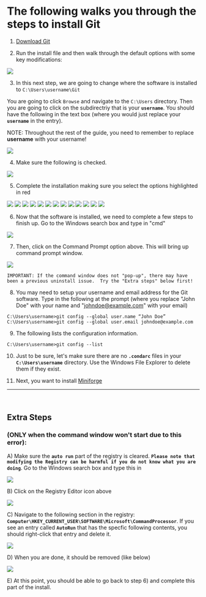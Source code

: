 # The following walks you through the steps to install Git

1) [Download Git](https://git-scm.com/)

2) Run the install file and then walk through the default options with some key modifications:

![](/images/GitInstall_A.png)

3) In this next step, we are going to change where the software is installed to  `C:\Users\username\Git`

  You are going to click `Browse` and navigate to the `C:\Users` directory.  Then you are going to click on the subdirectriy that is your __`username`__. You should have the following in the text box (where you would just replace your __`username`__ in the entry).

  
  NOTE: Throughout the rest of the guide, you need to remember to replace __username__ with your username!


![](/images/GitInstall_B.png)

4) Make sure the following is checked.

![](/images/GitInstall_C.png)

5) Complete the installation making sure you select the options highlighted in red

![](/images/GitInstall_D.png)
![](/images/GitInstall_E.png)
![](/images/GitInstall_F.png)
![](/images/GitInstall_G.png)
![](/images/GitInstall_H.png)
![](/images/GitInstall_I.png)
![](/images/GitInstall_J.png)
![](/images/GitInstall_K.png)
![](/images/GitInstall_L.png)
![](/images/GitInstall_M.png)
![](/images/GitInstall_N.png)
![](/images/GitInstall_O.png)
![](/images/GitInstall_P.png)

6) Now that the software is installed, we need to complete a few steps to finish up.  Go to the Windows search box and type in "cmd"

![](/images/Command_A.png)

7) Then, click on the Command Prompt option above.  This will bring up command prompt window.

![](/images/Command_B.png)


`IMPORTANT: If the command window does not "pop-up", there may have been a previous uninstall issue.  Try the "Extra steps" below first!`


8) You may need to setup your username and email address for the Git software.  Type in the following at the prompt (where you replace "John Doe" with your name and "johndoe@example.com" with your email)
```
C:\Users\username>git config --global user.name “John Doe”
C:\Users\username>git config --global user.email johndoe@example.com
```

9) The following lists the configuration information.
```
C:\Users\username>git config --list
```
10) Just to be sure, let's make sure there are no __`.condarc`__ files in your __`C:\Users\username`__ directory.  Use the Windows File Explorer to delete them if they exist.

11) Next, you want to install [Miniforge](Miniforge.md)
---
<br>

## Extra Steps
### (ONLY when the command window won't start due to this error):

A) Make sure the __`auto run`__ part of the registry is cleared.  __`Please note that modifying the Registry can be harmful if you do not know what you are doing`__.  Go to the Windows search box and type this in

![](/images/RegEdit_A.png)

B) Click on the Registry Editor icon above

![](/images/RegEdit_B.png)

C) Navigate to the following section in the registry: __`Computer\HKEY_CURRENT_USER\SOFTWARE\Microsoft\CommandProcessor`__.  If you see an entry called __`AutoRun`__ that has the specfic following contents, you should right-click that entry and delete it.  

![](/images/RegEdit_C.png)

D) When you are done, it should be removed (like below)

![](/images/RegEdit_D.png)

E) At this point, you should be able to go back to step 6) and complete this part of the install.
